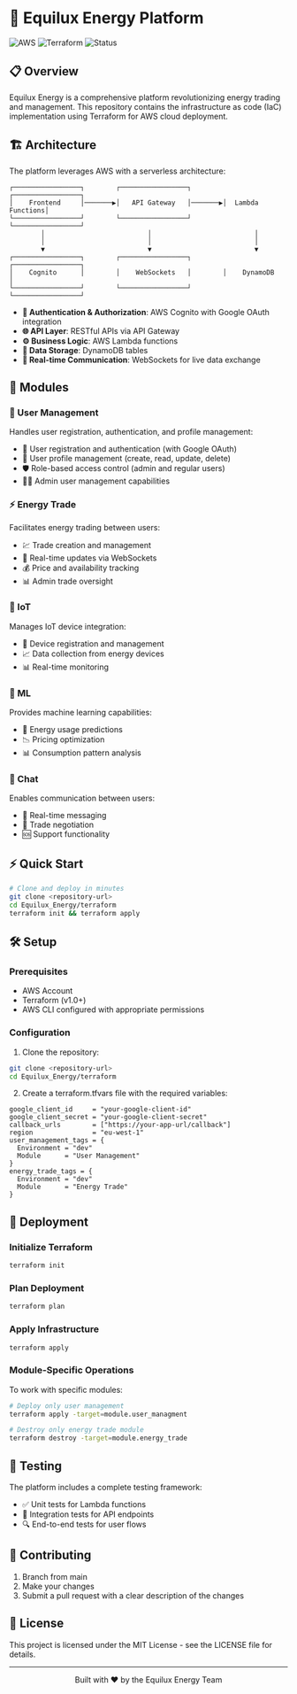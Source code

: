 # 🌟 Equilux Energy Platform

![AWS](https://img.shields.io/badge/AWS-Cloud-orange)
![Terraform](https://img.shields.io/badge/Terraform-IaC-purple)
![Status](https://img.shields.io/badge/Status-Active-brightgreen)

## 📋 Overview
Equilux Energy is a comprehensive platform revolutionizing energy trading and management. This repository contains the infrastructure as code (IaC) implementation using Terraform for AWS cloud deployment.

## 🏗️ Architecture

The platform leverages AWS with a serverless architecture:

```
┌─────────────────┐        ┌─────────────────┐        ┌─────────────────┐
│    Frontend     │───────▶│   API Gateway   │───────▶│  Lambda Functions│
└─────────────────┘        └─────────────────┘        └─────────────────┘
        │                          │                          │
        │                          │                          │
        ▼                          ▼                          ▼
┌─────────────────┐        ┌─────────────────┐        ┌─────────────────┐
│    Cognito      │        │    WebSockets   │        │    DynamoDB     │
└─────────────────┘        └─────────────────┘        └─────────────────┘
```

- **🔐 Authentication & Authorization**: AWS Cognito with Google OAuth integration
- **🌐 API Layer**: RESTful APIs via API Gateway
- **⚙️ Business Logic**: AWS Lambda functions
- **💾 Data Storage**: DynamoDB tables
- **📡 Real-time Communication**: WebSockets for live data exchange

## 🧩 Modules

### 👥 User Management
Handles user registration, authentication, and profile management:
- 🔑 User registration and authentication (with Google OAuth)
- 👤 User profile management (create, read, update, delete)
- 🛡️ Role-based access control (admin and regular users)
- 👨‍💼 Admin user management capabilities

### ⚡ Energy Trade
Facilitates energy trading between users:
- 💹 Trade creation and management
- 🔄 Real-time updates via WebSockets
- 💰 Price and availability tracking
- 📊 Admin trade oversight

### 🔌 IoT
Manages IoT device integration:
- 📱 Device registration and management
- 📈 Data collection from energy devices
- 📊 Real-time monitoring

### 🧠 ML
Provides machine learning capabilities:
- 🔮 Energy usage predictions
- 📉 Pricing optimization
- 📊 Consumption pattern analysis

### 💬 Chat
Enables communication between users:
- 📨 Real-time messaging
- 🤝 Trade negotiation
- 🆘 Support functionality

## ⚡ Quick Start

```bash
# Clone and deploy in minutes
git clone <repository-url>
cd Equilux_Energy/terraform
terraform init && terraform apply
```

## 🛠️ Setup

### Prerequisites
- AWS Account
- Terraform (v1.0+)
- AWS CLI configured with appropriate permissions

### Configuration

1. Clone the repository:
```sh
git clone <repository-url>
cd Equilux_Energy/terraform
```

2. Create a terraform.tfvars file with the required variables:
```hcl
google_client_id     = "your-google-client-id"
google_client_secret = "your-google-client-secret"
callback_urls        = ["https://your-app-url/callback"]
region               = "eu-west-1"
user_management_tags = {
  Environment = "dev"
  Module      = "User Management"
}
energy_trade_tags = {
  Environment = "dev"
  Module      = "Energy Trade"
}
```

## 🚀 Deployment

### Initialize Terraform
```sh
terraform init
```

### Plan Deployment
```sh
terraform plan
```

### Apply Infrastructure
```sh
terraform apply
```

### Module-Specific Operations
To work with specific modules:

```sh
# Deploy only user management
terraform apply -target=module.user_managment

# Destroy only energy trade module
terraform destroy -target=module.energy_trade
```

## 🧪 Testing

The platform includes a complete testing framework:
- ✅ Unit tests for Lambda functions
- 🔄 Integration tests for API endpoints
- 🔍 End-to-end tests for user flows

## 👥 Contributing

1. Branch from main
2. Make your changes
3. Submit a pull request with a clear description of the changes

## 📄 License

This project is licensed under the MIT License  - see the LICENSE file for details.

---

<p align="center">Built with ❤️ by the Equilux Energy Team</p>
